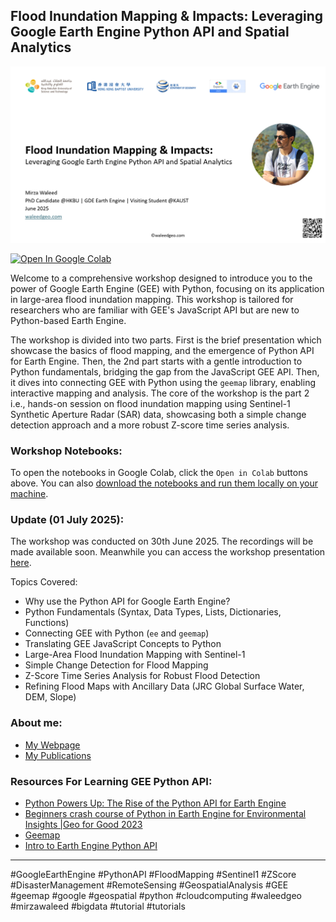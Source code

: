 ## Flood Inundation Mapping & Impacts: Leveraging Google Earth Engine Python API and Spatial Analytics

![Poster Image](/img/poster.png)

[![Open In Google Colab](https://colab.research.google.com/assets/colab-badge.svg)](https://colab.research.google.com/github/waleedgeo/flood-mapping-workshop/blob/main/flood-mapping-workshop.ipynb)

Welcome to a comprehensive workshop designed to introduce you to the power of Google Earth Engine (GEE) with Python, focusing on its application in large-area flood inundation mapping. This workshop is tailored for researchers who are familiar with GEE's JavaScript API but are new to Python-based Earth Engine.

The workshop is divided into two parts. First is the brief presentation which showcase the basics of flood mapping, and the emergence of Python API for Earth Engine. Then, the 2nd part starts with a gentle introduction to Python fundamentals, bridging the gap from the JavaScript GEE API. Then, it dives into connecting GEE with Python using the `geemap` library, enabling interactive mapping and analysis. The core of the workshop is the part 2 i.e., hands-on session on flood inundation mapping using Sentinel-1 Synthetic Aperture Radar (SAR) data, showcasing both a simple change detection approach and a more robust Z-score time series analysis.

### Workshop Notebooks:

To open the notebooks in Google Colab, click the `Open in Colab` buttons above. You can also [download the notebooks and run them locally on your machine](/flood-mapping-workshop.ipynb).

### Update (01 July 2025):

The workshop was conducted on 30th June 2025. The recordings will be made available soon. Meanwhile you can access the workshop presentation [here](/flood-mapping-workshop-presentation.pdf).

Topics Covered:
- Why use the Python API for Google Earth Engine?
- Python Fundamentals (Syntax, Data Types, Lists, Dictionaries, Functions)
- Connecting GEE with Python (`ee` and `geemap`)
- Translating GEE JavaScript Concepts to Python
- Large-Area Flood Inundation Mapping with Sentinel-1
- Simple Change Detection for Flood Mapping
- Z-Score Time Series Analysis for Robust Flood Detection
- Refining Flood Maps with Ancillary Data (JRC Global Surface Water, DEM, Slope)

### About me:
- [My Webpage](https://waleedgeo.com/)
- [My Publications](https://waleedgeo.com/publication/)

### Resources For Learning GEE Python API:

- [Python Powers Up: The Rise of the Python API for Earth Engine](https://medium.com/google-earth/python-powers-up-the-rise-of-the-python-api-for-earth-engine-056741eb1b75)
- [Beginners crash course of Python in Earth Engine for Environmental Insights |Geo for Good 2023](https://www.youtube.com/watch?v=oHVlWqkun-Y)
- [Geemap](https://geemap.org/)
- [Intro to Earth Engine Python API](https://developers.google.com/earth-engine/tutorials/community/intro-to-python-api)


---

#GoogleEarthEngine #PythonAPI #FloodMapping #Sentinel1 #ZScore #DisasterManagement #RemoteSensing #GeospatialAnalysis #GEE #geemap #google #geospatial #python #cloudcomputing #waleedgeo #mirzawaleed #bigdata #tutorial #tutorials
